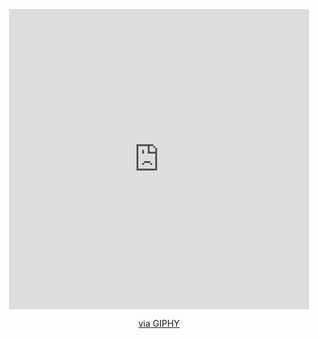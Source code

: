 <div id="header" align="center">
 <iframe src="https://giphy.com/embed/VekcnHOwOI5So" width="480" height="480" frameBorder="0" class="giphy-embed" allowFullScreen></iframe><p><a href="https://giphy.com/gifs/digital-VekcnHOwOI5So">via GIPHY</a></p>
</div>
